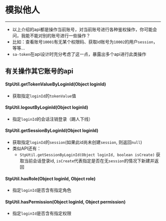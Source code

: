 # 模拟他人
--- 

- 以上介绍的api都是操作当前账号，对当前账号进行各种鉴权操作，你可能会问，我能不能对别的账号进行一些操作？
- 比如：查看账号`10001`有无某个权限码、获取id账号为`10002`的用户`session`，等等...
- `sa-token`在api设计时充分考虑了这一点，暴露出多个api进行此类操作 


## 有关操作其它账号的api

#### StpUtil.getTokenValueByLoginId(Object loginId)
- 获取指定`loginId`的`tokenValue`值 

#### StpUtil.logoutByLoginId(Object loginId)
- 指定`loginId`的会话注销登录（踢人下线）

#### StpUtil.getSessionByLoginId(Object loginId)
- 获取指定`loginId`的`session`(如果此id尚未创建`session`, 则返回`null`)
- 类似API还有：
	- `StpUtil.getSessionByLoginId(Object loginId, boolean isCreate)` 获取当前会话登录id, `isCreate`代表指定是否在无`session`的情况下新建并返回

#### StpUtil.hasRole(Object loginId, Object role)
- 指定`loginId`是否含有指定角色

#### StpUtil.hasPermission(Object loginId, Object permission)
- 指定`loginId`是否含有指定权限




